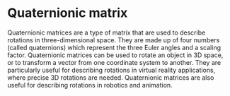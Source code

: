 # Quaternionic matrix

Quaternionic matrices are a type of matrix that are used to describe rotations in three-dimensional space. They are made up of four numbers (called quaternions) which represent the three Euler angles and a scaling factor. Quaternionic matrices can be used to rotate an object in 3D space, or to transform a vector from one coordinate system to another. They are particularly useful for describing rotations in virtual reality applications, where precise 3D rotations are needed. Quaternionic matrices are also useful for describing rotations in robotics and animation.

